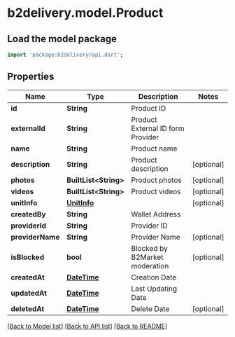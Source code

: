 # b2delivery.model.Product

## Load the model package
```dart
import 'package:b2delivery/api.dart';
```

## Properties
Name | Type | Description | Notes
------------ | ------------- | ------------- | -------------
**id** | **String** | Product ID | 
**externalId** | **String** | Product External ID form Provider | 
**name** | **String** | Product name | 
**description** | **String** | Product description | [optional] 
**photos** | **BuiltList&lt;String&gt;** | Product photos | [optional] 
**videos** | **BuiltList&lt;String&gt;** | Product videos | [optional] 
**unitInfo** | [**UnitInfo**](UnitInfo.md) |  | [optional] 
**createdBy** | **String** | Wallet Address | 
**providerId** | **String** | Provider ID | 
**providerName** | **String** | Provider Name | [optional] 
**isBlocked** | **bool** | Blocked by B2Market moderation | [optional] 
**createdAt** | [**DateTime**](DateTime.md) | Creation Date | 
**updatedAt** | [**DateTime**](DateTime.md) | Last Updating Date | 
**deletedAt** | [**DateTime**](DateTime.md) | Delete Date | [optional] 

[[Back to Model list]](../README.md#documentation-for-models) [[Back to API list]](../README.md#documentation-for-api-endpoints) [[Back to README]](../README.md)


